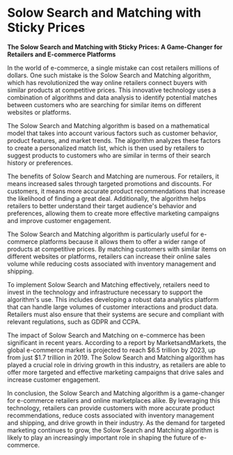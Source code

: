 # Solow Search and Matching with Sticky Prices

**The Solow Search and Matching with Sticky Prices: A Game-Changer for Retailers and E-commerce Platforms**

In the world of e-commerce, a single mistake can cost retailers millions of dollars. One such mistake is the Solow Search and Matching algorithm, which has revolutionized the way online retailers connect buyers with similar products at competitive prices. This innovative technology uses a combination of algorithms and data analysis to identify potential matches between customers who are searching for similar items on different websites or platforms.

The Solow Search and Matching algorithm is based on a mathematical model that takes into account various factors such as customer behavior, product features, and market trends. The algorithm analyzes these factors to create a personalized match list, which is then used by retailers to suggest products to customers who are similar in terms of their search history or preferences.

The benefits of Solow Search and Matching are numerous. For retailers, it means increased sales through targeted promotions and discounts. For customers, it means more accurate product recommendations that increase the likelihood of finding a great deal. Additionally, the algorithm helps retailers to better understand their target audience's behavior and preferences, allowing them to create more effective marketing campaigns and improve customer engagement.

The Solow Search and Matching algorithm is particularly useful for e-commerce platforms because it allows them to offer a wider range of products at competitive prices. By matching customers with similar items on different websites or platforms, retailers can increase their online sales volume while reducing costs associated with inventory management and shipping.

To implement Solow Search and Matching effectively, retailers need to invest in the technology and infrastructure necessary to support the algorithm's use. This includes developing a robust data analytics platform that can handle large volumes of customer interactions and product data. Retailers must also ensure that their systems are secure and compliant with relevant regulations, such as GDPR and CCPA.

The impact of Solow Search and Matching on e-commerce has been significant in recent years. According to a report by MarketsandMarkets, the global e-commerce market is projected to reach $6.5 trillion by 2023, up from just $1.7 trillion in 2019. The Solow Search and Matching algorithm has played a crucial role in driving growth in this industry, as retailers are able to offer more targeted and effective marketing campaigns that drive sales and increase customer engagement.

In conclusion, the Solow Search and Matching algorithm is a game-changer for e-commerce retailers and online marketplaces alike. By leveraging this technology, retailers can provide customers with more accurate product recommendations, reduce costs associated with inventory management and shipping, and drive growth in their industry. As the demand for targeted marketing continues to grow, the Solow Search and Matching algorithm is likely to play an increasingly important role in shaping the future of e-commerce.
